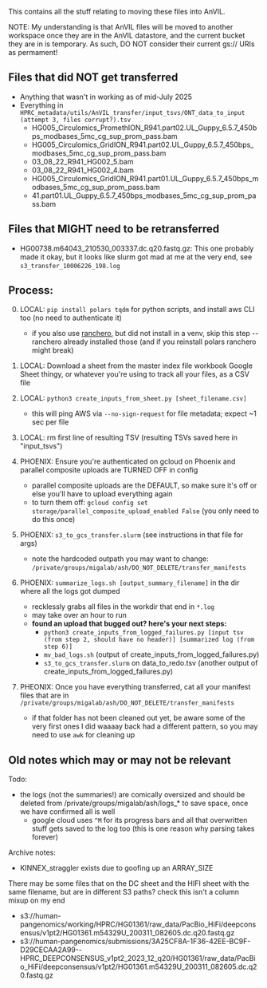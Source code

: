 This contains all the stuff relating to moving these files into AnVIL.

NOTE: My understanding is that AnVIL files will be moved to another workspace once they are in the AnVIL datastore, and the current bucket they are in is temporary. As such, DO NOT consider their current gs:// URIs as permament!

## Files that did NOT get transferred
* Anything that wasn't in working as of mid-July 2025
* Everything in `HPRC_metadata/utils/AnVIL_transfer/input_tsvs/ONT_data_to_input (attempt 3, files corrupt?).tsv`
	* HG005_Circulomics_PromethION_R941.part02.UL_Guppy_6.5.7_450bps_modbases_5mc_cg_sup_prom_pass.bam
	* HG005_Circulomics_GridION_R941.part02.UL_Guppy_6.5.7_450bps_modbases_5mc_cg_sup_prom_pass.bam
	* 03_08_22_R941_HG002_5.bam
	* 03_08_22_R941_HG002_4.bam
	* HG005_Circulomics_GridION_R941.part01.UL_Guppy_6.5.7_450bps_modbases_5mc_cg_sup_prom_pass.bam
	* 41.part01.UL_Guppy_6.5.7_450bps_modbases_5mc_cg_sup_prom_pass.bam

## Files that MIGHT need to be retransferred
* HG00738.m64043_210530_003337.dc.q20.fastq.gz: This one probably made it okay, but it looks like slurm got mad at me at the very end, see `s3_transfer_10006226_198.log`

## Process:
0. LOCAL: `pip install polars tqdm` for python scripts, and install aws CLI too (no need to authenticate it) 
	* if you also use [ranchero](github.com/aofarrel/ranchero), but did not install in a venv, skip this step -- ranchero already installed those (and if you reinstall polars ranchero might break)
1. LOCAL: Download a sheet from the master index file workbook Google Sheet thingy, or whatever you're using to track all your files, as a CSV file
2. LOCAL: `python3 create_inputs_from_sheet.py [sheet_filename.csv]`
	* this will ping AWS via `--no-sign-request` for file metadata; expect ~1 sec per file
4. LOCAL: rm first line of resulting TSV (resulting TSVs saved here in "input_tsvs")
5. PHOENIX: Ensure you're authenticated on gcloud on Phoenix and parallel composite uploads are TURNED OFF in config
	* parallel composite uploads are the DEFAULT, so make sure it's off or else you'll have to upload everything again
 	* to turn them off: `gcloud config set storage/parallel_composite_upload_enabled False` (you only need to do this once)
6. PHOENIX: `s3_to_gcs_transfer.slurm` (see instructions in that file for args)
	* note the hardcoded outpath you may want to change: `/private/groups/migalab/ash/DO_NOT_DELETE/transfer_manifests`
7. PHOENIX: `summarize_logs.sh [output_summary_filename]` in the dir where all the logs got dumped
	* recklessly grabs all files in the workdir that end in `*.log`
	* may take over an hour to run
    * **found an upload that bugged out? here's your next steps:**   
		* `python3 create_inputs_from_logged_failures.py [input tsv (from step 2, should have no header)] [summarized log (from step 6)]`  
		* `mv_bad_logs.sh` (output of create_inputs_from_logged_failures.py)  
		* `s3_to_gcs_transfer.slurm` on data_to_redo.tsv (another output of create_inputs_from_logged_failures.py)  

8. PHEONIX: Once you have everything transferred, cat all your manifest files that are in `/private/groups/migalab/ash/DO_NOT_DELETE/transfer_manifests`
	* if that folder has not been cleaned out yet, be aware some of the very first ones I did waaaay back had a different pattern, so you may need to use `awk` for cleaning up


## Old notes which may or may not be relevant
Todo:
* the logs (not the summaries!) are comically oversized and should be deleted from /private/groups/migalab/ash/logs_* to save space, once we have confirmed all is well
	* google cloud uses `^M` for its progress bars and all that overwritten stuff gets saved to the log too (this is one reason why parsing takes forever) 

Archive notes:
* KINNEX_straggler exists due to goofing up an ARRAY_SIZE

There may be some files that on the DC sheet and the HIFI sheet with the same filename, but are in different S3 paths? check this isn't a column mixup on my end
* s3://human-pangenomics/working/HPRC/HG01361/raw_data/PacBio_HiFi/deepconsensus/v1pt2/HG01361.m54329U_200311_082605.dc.q20.fastq.gz
* s3://human-pangenomics/submissions/3A25CF8A-1F36-42EE-BC9F-D29CECAA2A99--HPRC_DEEPCONSENSUS_v1pt2_2023_12_q20/HG01361/raw_data/PacBio_HiFi/deepconsensus/v1pt2/HG01361.m54329U_200311_082605.dc.q20.fastq.gz
